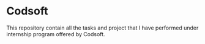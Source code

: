 # Codsoft
This repository contain all the tasks and project that I have performed under internship program offered by Codsoft.
